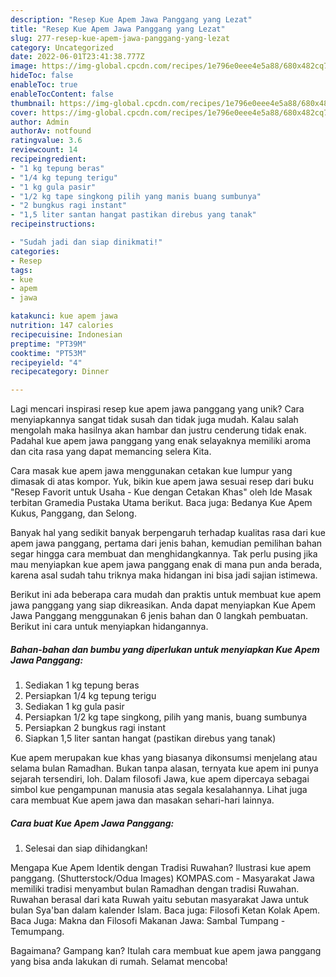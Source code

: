 ```yaml
---
description: "Resep Kue Apem Jawa Panggang yang Lezat"
title: "Resep Kue Apem Jawa Panggang yang Lezat"
slug: 277-resep-kue-apem-jawa-panggang-yang-lezat
category: Uncategorized
date: 2022-06-01T23:41:38.777Z
image: https://img-global.cpcdn.com/recipes/1e796e0eee4e5a88/680x482cq70/kue-apem-jawa-panggang-foto-resep-utama.jpg
hideToc: false
enableToc: true
enableTocContent: false
thumbnail: https://img-global.cpcdn.com/recipes/1e796e0eee4e5a88/680x482cq70/kue-apem-jawa-panggang-foto-resep-utama.jpg
cover: https://img-global.cpcdn.com/recipes/1e796e0eee4e5a88/680x482cq70/kue-apem-jawa-panggang-foto-resep-utama.jpg
author: Admin
authorAv: notfound
ratingvalue: 3.6
reviewcount: 14
recipeingredient:
- "1 kg tepung beras"
- "1/4 kg tepung terigu"
- "1 kg gula pasir"
- "1/2 kg tape singkong pilih yang manis buang sumbunya"
- "2 bungkus ragi instant"
- "1,5 liter santan hangat pastikan direbus yang tanak"
recipeinstructions:

- "Sudah jadi dan siap dinikmati!"
categories:
- Resep
tags:
- kue
- apem
- jawa

katakunci: kue apem jawa 
nutrition: 147 calories
recipecuisine: Indonesian
preptime: "PT39M"
cooktime: "PT53M"
recipeyield: "4"
recipecategory: Dinner

---
```





Lagi mencari inspirasi resep kue apem jawa panggang yang unik? Cara menyiapkannya sangat tidak susah dan tidak juga mudah. Kalau salah mengolah maka hasilnya akan hambar dan justru cenderung tidak enak. Padahal kue apem jawa panggang yang enak selayaknya memiliki aroma dan cita rasa yang dapat memancing selera Kita.





Cara masak kue apem jawa menggunakan cetakan kue lumpur yang dimasak di atas kompor. Yuk, bikin kue apem jawa sesuai resep dari buku &#34;Resep Favorit untuk Usaha - Kue dengan Cetakan Khas&#34; oleh Ide Masak terbitan Gramedia Pustaka Utama berikut. Baca juga: Bedanya Kue Apem Kukus, Panggang, dan Selong.

Banyak hal yang sedikit banyak berpengaruh terhadap kualitas rasa dari kue apem jawa panggang, pertama dari jenis bahan, kemudian pemilihan bahan segar hingga cara membuat dan menghidangkannya. Tak perlu pusing jika mau menyiapkan kue apem jawa panggang enak di mana pun anda berada, karena asal sudah tahu triknya maka hidangan ini bisa jadi sajian istimewa.






Berikut ini ada beberapa cara mudah dan praktis untuk membuat kue apem jawa panggang yang siap dikreasikan. Anda dapat menyiapkan Kue Apem Jawa Panggang menggunakan 6 jenis bahan dan 0 langkah pembuatan. Berikut ini cara untuk menyiapkan hidangannya.

<!--inarticleads1-->

##### Bahan-bahan dan bumbu yang diperlukan untuk menyiapkan Kue Apem Jawa Panggang:

1. Sediakan 1 kg tepung beras
1. Persiapkan 1/4 kg tepung terigu
1. Sediakan 1 kg gula pasir
1. Persiapkan 1/2 kg tape singkong, pilih yang manis, buang sumbunya
1. Persiapkan 2 bungkus ragi instant
1. Siapkan 1,5 liter santan hangat (pastikan direbus yang tanak)


Kue apem merupakan kue khas yang biasanya dikonsumsi menjelang atau selama bulan Ramadhan. Bukan tanpa alasan, ternyata kue apem ini punya sejarah tersendiri, loh. Dalam filosofi Jawa, kue apem dipercaya sebagai simbol kue pengampunan manusia atas segala kesalahannya. Lihat juga cara membuat Kue apem jawa dan masakan sehari-hari lainnya. 

<!--inarticleads2-->

##### Cara buat Kue Apem Jawa Panggang:


1. Selesai dan siap dihidangkan!

Mengapa Kue Apem Identik dengan Tradisi Ruwahan? Ilustrasi kue apem panggang. (Shutterstock/Odua Images) KOMPAS.com - Masyarakat Jawa memiliki tradisi menyambut bulan Ramadhan dengan tradisi Ruwahan. Ruwahan berasal dari kata Ruwah yaitu sebutan masyarakat Jawa untuk bulan Sya&#39;ban dalam kalender Islam. Baca juga: Filosofi Ketan Kolak Apem. Baca Juga: Makna dan Filosofi Makanan Jawa: Sambal Tumpang - Temumpang. 

Bagaimana? Gampang kan? Itulah cara membuat kue apem jawa panggang yang bisa anda lakukan di rumah. Selamat mencoba!
